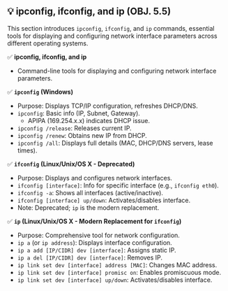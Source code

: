 ## 💡 ipconfig, ifconfig, and ip (OBJ. 5.5)
This section introduces `ipconfig`, `ifconfig`, and `ip` commands, essential tools for displaying and configuring network interface parameters across different operating systems.

✅ **ipconfig, ifconfig, and ip**
- Command-line tools for displaying and configuring network interface parameters.

✅ **`ipconfig` (Windows)**
- Purpose: Displays TCP/IP configuration, refreshes DHCP/DNS.
- `ipconfig`: Basic info (IP, Subnet, Gateway).
  - APIPA (169.254.x.x) indicates DHCP issue.
- `ipconfig /release`: Releases current IP.
- `ipconfig /renew`: Obtains new IP from DHCP.
- `ipconfig /all`: Displays full details (MAC, DHCP/DNS servers, lease times).

✅ **`ifconfig` (Linux/Unix/OS X - Deprecated)**
- Purpose: Displays and configures network interfaces.
- `ifconfig [interface]`: Info for specific interface (e.g., `ifconfig eth0`).
- `ifconfig -a`: Shows all interfaces (active/inactive).
- `ifconfig [interface] up/down`: Activates/disables interface.
- Note: Deprecated; `ip` is the modern replacement.

✅ **`ip` (Linux/Unix/OS X - Modern Replacement for `ifconfig`)**
- Purpose: Comprehensive tool for network configuration.
- `ip a` (or `ip address`): Displays interface configuration.
- `ip a add [IP/CIDR] dev [interface]`: Assigns static IP.
- `ip a del [IP/CIDR] dev [interface]`: Removes IP.
- `ip link set dev [interface] address [MAC]`: Changes MAC address.
- `ip link set dev [interface] promisc on`: Enables promiscuous mode.
- `ip link set dev [interface] up/down`: Activates/disables interface.